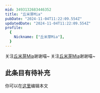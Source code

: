```yaml
---
mid: 3493132683446352
title: "丘米芽Mia"
pubDate: "2024-11-04T11:22:09.554Z"
updatedDate: "2024-11-04T11:22:09.554Z"
profile:
  {
    Nickname: ["丘米芽Mia"],
  }
---
```


关注[丘米芽Mia](https://space.bilibili.com/3493132683446352)谢谢喵~ 关注[丘米芽Mia](https://space.bilibili.com/3493132683446352)谢谢喵~

## 此条目有待补充
你可以在[这里](https://github.com/Yuhanawa/VTuber.ICU/edit/master/src/content/v/丘米芽Mia/index.md)编辑本文
